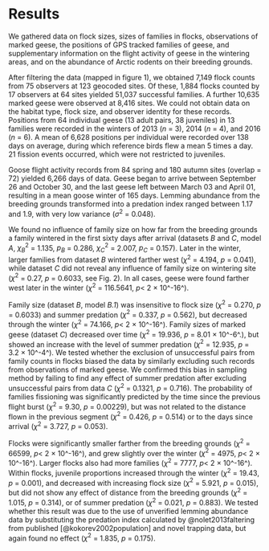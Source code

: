 
# Results

We gathered data on flock sizes, sizes of families in flocks, observations of marked geese, the positions of GPS tracked families of geese, and supplementary information on the flight activity of geese in the wintering areas, and on the abundance of Arctic rodents on their breeding grounds.

After filtering the data (mapped in figure 1), we obtained 7,149 flock counts from 75 observers at 123 geocoded sites. Of these, 1,884 flocks counted by 17 observers at 64 sites yielded 51,037 successful families. A further 10,635 marked geese were observed at 8,416 sites. We could not obtain data on the habitat type, flock size, and observer identity for these records. Positions from 64 individual geese (13 adult pairs, 38 juveniles) in 13 families were recorded in the winters of 2013 (*n* = 3), 2014 (*n* = 4), and 2016 (*n* = 6). A mean of 6,628 positions per individual were recorded over 138 days on average, during which reference birds flew a mean 5 times a day. 21 fission events occurred, which were not restricted to juveniles.

Goose flight activity records from 84 spring and 180 autumn sites (overlap = 72) yielded 6,266 days of data. Geese began to arrive between September 26 and October 30, and the last geese left between March 03 and April 01, resulting in a mean goose winter of 165 days.
Lemming abundance from the breeding grounds transformed into a predation index ranged between 1.17 and 1.9, with very low variance ($\sigma^2$ = 0.048).

We found no influence of family size on how far from the breeding grounds a family wintered in the first sixty days after arrival (datasets *B* and *C*, model *A*, $\chi^2_B$ = 1.135, $p_B$ = 0.286, $\chi^2_C$ = 2.007, $p_C$ = 0.157). Later in the winter, larger families from dataset *B* wintered farther west ($\chi^2$ = 4.194, $p$ = 0.041), while dataset *C* did not reveal any influence of family size on wintering site ($\chi^2$ = 0.27, $p$ = 0.6033, see Fig. 2). In all cases, geese were found farther west later in the winter ($\chi^2$ = 116.5641, $p <$ 2 $\times$ 10^-16^).

Family size (dataset *B*, model *B.1*) was insensitive to flock size ($\chi^2$ = 0.270, $p$ = 0.6033) and summer predation ($\chi^2$ = 0.337, $p$ = 0.562), but decreased through the winter ($\chi^2$ = 74.166, $p <$ 2 $\times$ 10^-16^). Family sizes of marked geese (dataset *C*) decreased over time ($\chi^2$ = 19.936, $p$ = 8.01 $\times$ 10^-6^.), but showed an increase with the level of summer predation ($\chi^2$ = 12.935, $p$ = 3.2 $\times$ 10^-4^).
We tested whether the exclusion of unsuccessful pairs from family counts in flocks biased the data by similarly excluding such records from observations of marked geese. We confirmed this bias in sampling method by failing to find any effect of summer predation after excluding unsuccessful pairs from data *C* ($\chi^2$ = 0.1321, $p$ = 0.716).
The probability of families fissioning was significantly predicted by the time since the previous flight burst ($\chi^2$ = 9.30, $p$ = 0.00229), but was not related to the distance flown in the previous segment ($\chi^2$ = 0.426, $p$ = 0.514) or to the days since arrival ($\chi^2$ = 3.727, $p$ = 0.053).

Flocks were significantly smaller farther from the breeding grounds ($\chi^2$ = 66599, $p <$ 2 $\times$ 10^-16^), and grew slightly over the winter ($\chi^2$ = 4975, $p <$ 2 $\times$ 10^-16^). Larger flocks also had more families ($\chi^2$ = 7777, $p <$ 2 $\times$ 10^-16^). Within flocks, juvenile proportions increased through the winter ($\chi^2$ = 19.43, $p$ = 0.001), and decreased with increasing flock size ($\chi^2$ = 5.921, $p$ = 0.015), but did not show any effect of distance from the breeding grounds ($\chi^2$ = 1.015, $p$ = 0.314), or of summer predation ($\chi^2$ = 0.021, $p$ = 0.883). We tested whether this result was due to the use of unverified lemming abundance data by substituting the predation index calculated by @nolet2013faltering from published [@kokorev2002population] and novel trapping data, but again found no effect ($\chi^2$ = 1.835, $p$ = 0.175).
